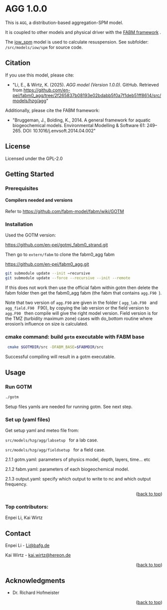 # AGG 1.0.0

This is `AGG`, a distribution-based aggregation-SPM model. 

It is coupled to other models and physical driver with the [FABM framework](https://github.com/fabm-model/fabm/wiki) .

The [iow_spm](https://github.com/en-pei/fabm0_agg/tree/d770ff65ddb2882371e50d3a071b0a2067c3b0d3/src/models/iow/spm) model is used to calculate resuspension. See subfolder: `/src/models/iow/spm` for source code.

## Citation

If you use this model, please cite:
- "Li, E., & Wirtz, K. (2025). _AGG model (Version 1.0.0)_. GitHub. Retrieved from https://github.com/en-pei/fabm0_agg/tree/2f265837b08193e02bdabb5f0a7f1deb51ff8614/src/models/hzg/agg"


Additionally, please cite the FABM framework:
- "Bruggeman, J., Bolding, K., 2014. A general framework for aquatic biogeochemical models. Environmental Modelling & Software 61: 249–265. DOI: 10.1016/j.envsoft.2014.04.002"

## License
Licensed under the GPL-2.0 


<!-- GETTING STARTED -->
## Getting Started
### Prerequisites
#### Compilers needed and versions
Refer to https://github.com/fabm-model/fabm/wiki/GOTM


### Installation
Used the GOTM version:

https://github.com/en-pei/gotmj_fabm0_strand.git


Then go to `extern/fabm` to clone the fabm0_agg fabm

https://github.com/en-pei/fabm0_agg.git

   ```sh
git submodule update --init –recursive
git submodule update --force --recursive --init --remote
   ```

If this does not work then use the official fabm within gotm then delete the fabm folder then get the fabm0_agg fabm (the fabm that contains  `agg.F90 `).


Note that two version of `agg.F90` are given in the folder ( `agg_lab.F90 ` and  `agg_field.F90 ` F90), by copying the lab version or the field version to  `agg.F90 ` then compile will give the right model version. Field version is for the TMZ (turbidity maximum zone) cases with do_bottom routine where erosion’s influence on size is calculated.




### cmake command: build `gotm` executable with FABM base
   ```sh
    cmake $GOTMDIR/src -DFABM_BASE=$FABMDIR/src
   ```
Successful compiling will result in a gotm executable. 





<!-- USAGE EXAMPLES -->
## Usage

### Run GOTM
   ```sh
   ./gotm
   ```
Setup files yamls are needed for running gotm. See next step.


### Set up (yaml files)
Get setup yaml and meteo file from:

 `src/models/hzg/agg/labsetup ` for a lab case.

 `src/models/hzg/agg/fieldsetup ` for a field case.

 
2.1.1 gotm.yaml: parameters of physics model, depth, layers, time… etc

2.1.2 fabm.yaml: parameters of each biogeochemical model.

2.1.3 output.yaml: specify which output to write to nc and which output frequency.




<p align="right">(<a href="#readme-top">back to top</a>)</p>




### Top contributors:
Enpei Li, Kai Wirtz


<!-- CONTACT -->
## Contact

Enpei Li - Li@bafg.de

Kai Wirtz - kai.wirtz@hereon.de

<p align="right">(<a href="#readme-top">back to top</a>)</p>



<!-- ACKNOWLEDGMENTS -->
## Acknowledgments
<!--* [](Arne...)?-->
[comment]: # (tesetttest)
* Dr. Richard Hofmeister 


<p align="right">(<a href="#readme-top">back to top</a>)</p>


